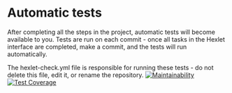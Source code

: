 # Automatic tests

After completing all the steps in the project, automatic tests will become available to you. Tests are run on each commit - once all tasks in the Hexlet interface are completed, make a commit, and the tests will run automatically.

The hexlet-check.yml file is responsible for running these tests - do not delete this file, edit it, or rename the repository.
[![Maintainability](https://api.codeclimate.com/v1/badges/8ee3b9ab63ea02d912cd/maintainability)](https://codeclimate.com/github/AnyaSuerte/frontend-project-44/maintainability)
[![Test Coverage](https://api.codeclimate.com/v1/badges/8ee3b9ab63ea02d912cd/test_coverage)](https://codeclimate.com/github/AnyaSuerte/frontend-project-44/test_coverage)
